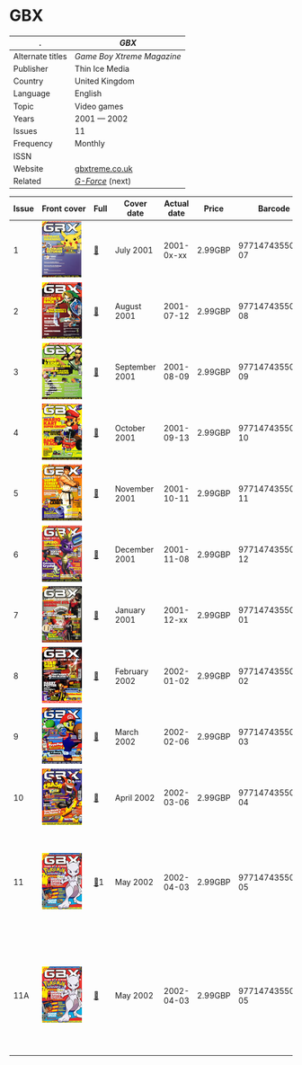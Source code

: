 # GBX

. | _GBX_
--- | ---
Alternate titles | _Game Boy Xtreme Magazine_
Publisher | Thin Ice Media
Country | United Kingdom
Language | English
Topic | Video games
Years | 2001 &mdash; 2002
Issues | 11
Frequency | Monthly
ISSN | 
Website | [gbxtreme.co.uk][web]
Related | _[G-Force](G-Force.md)_ (next)

Issue | Front&nbsp;cover | Full | Cover date | Actual date | Price | Barcode | Extras
----- | ---------------- | ---- | ---------- | ----------- | ----- | ------- | ------
1|![1](gbx/01.png)|[🔗][1]|July 2001|2001-0x-xx|2.99GBP|9771474355002-07|VHS tape [🔗][vhs]
2|![2](gbx/02.png)|[🔗][2]|August 2001|2001-07-12|2.99GBP|9771474355002-08|VHS tape [🔗][vhs]
3|![3](gbx/03.png)|[🔗][3]|September 2001|2001-08-09|2.99GBP|9771474355002-09|VHS tape [🔗][vhs]
4|![4](gbx/04.png)|[🔗][4]|October 2001|2001-09-13|2.99GBP|9771474355002-10|VHS tape [🔗][vhs]
5|![5](gbx/05.png)|[🔗][5]|November 2001|2001-10-11|2.99GBP|9771474355002-11|VHS tape [🔗][vhs]
6|![6](gbx/06.png)|[🔗][6]|December 2001|2001-11-08|2.99GBP|9771474355002-12|VHS tape [🔗][vhs]
7|![7](gbx/07.png)|[🔗][7]|January 2001|2001-12-xx|2.99GBP|9771474355002-01|VHS tape [🔗][vhs]
8|![8](gbx/08.png)|[🔗][8]|February 2002|2002-01-02|2.99GBP|9771474355002-02|VHS tape [🔗][vhs]
9|![9](gbx/09.png)|[🔗][9]|March 2002|2002-02-06|2.99GBP|9771474355002-03|VHS tape [🔗][vhs]
10|![10](gbx/10.png)|[🔗][10]|April 2002|2002-03-06|2.99GBP|9771474355002-04|VHS tape [🔗][vhs]
11|![11](gbx/11.png)|[🔗][11]1|May 2002|2002-04-03|2.99GBP|9771474355002-05|![11](gbx/11e.png)<br>Karate Joe Game Boy Color game &vert; Jelly Belly beans &vert; Poster
11A|![11](gbx/11.png)|[🔗][11]|May 2002|2002-04-03|2.99GBP|9771474355002-05|![11](gbx/11Ae.png)<br>Space Invasion/Karate Joe Game Boy Color game [🔗][11Ae] &vert; Jelly Belly beans &vert; Poster

[1]: https://archive.org/details/gbx-01
[2]: https://archive.org/details/gbx-02
[3]: https://archive.org/details/gbx-03
[4]: https://archive.org/details/gbx-04
[5]: https://archive.org/details/gbx-05
[6]: https://archive.org/details/gbx-2001-12-06
[7]: https://archive.org/details/gbx-07
[8]: https://archive.org/details/gbx-2002-02-08
[9]: https://archive.org/details/GBX_Issue_09_2002-03_Thin_Ice_Media_GB
[10]: https://archive.org/details/gbx-10
[11]: https://archive.org/details/gbx-11

[vhs]: https://archive.org/details/action-gbx-vhs-full-set
[11Ae]: https://archive.org/details/1-karate-joe-space-invasion

[web]: https://web.archive.org/web/20020328040600/http://www.gbxtreme.co.uk/
